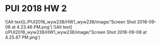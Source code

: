 # PUI 2018 HW 2

![Alt text](./PUI2018_wyw238/HW1_wyw238/image/'Screen Shot 2018-09-08 at 4.23.46 PM.png')
![Alt text](/PUI2018_wyw238/HW1_wyw238/image/'Screen Shot 2018-09-08 at 4.25.47 PM.png')
